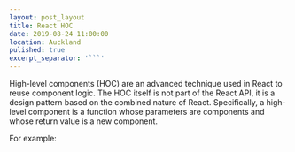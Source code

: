 ```yaml
---
layout: post_layout
title: React HOC
date: 2019-08-24 11:00:00
location: Auckland
pulished: true
excerpt_separator: '```'
---
```


High-level components (HOC) are an advanced technique used in React to reuse component logic. The HOC itself is not part of the React API, it is a design pattern based on the combined nature of React. Specifically, a high-level component is a function whose parameters are components and whose return value is a new component.

For example:

&nbsp;